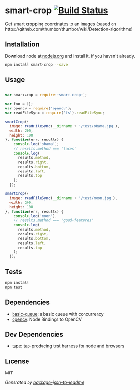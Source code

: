# smart-crop [![Build Status](https://travis-ci.org/kesla/smart-crop.png?branch=master)](https://travis-ci.org/kesla/smart-crop)

Get smart cropping coordinates to an images (based on https://github.com/thumbor/thumbor/wiki/Detection-algorithms)

## Installation

Download node at [nodejs.org](http://nodejs.org) and install it, if you haven't already.

```sh
npm install smart-crop --save
```

## Usage

```js

var smartCrop = require("smart-crop");

var foo = [];
var opencv = require('opencv');
var readFileSync = require('fs').readFileSync;

smartCrop({
  image: readFileSync(__dirname + '/test/obama.jpg'),
  width: 200,
  height: 100
}, function(err, results) {
    console.log('obama');
    // results.method === 'faces'
    console.log(
      results.method,
      results.right,
      results.bottom,
      results.left,
      results.top
    );
  });

smartCrop({
  image: readFileSync(__dirname + '/test/moon.jpg'),
  width: 200,
  height: 100
}, function(err, results) {
    console.log('moon');
    // results.method === 'good-features'
    console.log(
      results.method,
      results.right,
      results.bottom,
      results.left,
      results.top
    );
  });

```

## Tests

```sh
npm install
npm test
```

## Dependencies

- [basic-queue](https://github.com/mapbox/basic-queue): a basic queue with concurrency
- [opencv](https://github.com/peterbraden/node-opencv): Node Bindings to OpenCV

## Dev Dependencies

- [tape](https://github.com/substack/tape): tap-producing test harness for node and browsers


## License

MIT

_Generated by [package-json-to-readme](https://github.com/zeke/package-json-to-readme)_
